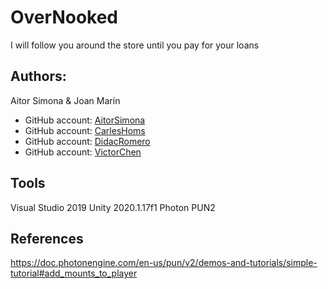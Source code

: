 # OverNooked
I will follow you around the store until you pay for your loans

## Authors:

Aitor Simona & Joan Marín

* GitHub account: [AitorSimona](https://github.com/AitorSimona)
* GitHub account: [CarlesHoms](https://github.com/ch0m5)
* GitHub account: [DidacRomero](https://github.com/DidacRomero)
* GitHub account: [VictorChen](https://github.com/Scarzard)

## Tools
Visual Studio 2019
Unity 2020.1.17f1
Photon PUN2

## References 
https://doc.photonengine.com/en-us/pun/v2/demos-and-tutorials/simple-tutorial#add_mounts_to_player

